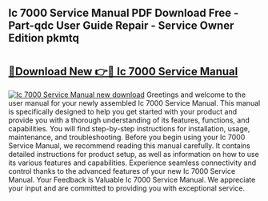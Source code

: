 ## Ic 7000 Service Manual PDF Download Free - Part-qdc User Guide Repair - Service Owner Edition pkmtq

# <h2><a href="http://bc22238.oget.top/?id=Ic+7000+Service+Manual">🔗Download New 👉🔴 Ic 7000 Service Manual</a></h2>

[![Ic 7000 Service Manual new download](https://i.imgur.com/5g1atiW.png)](http://bc22238.oget.top/?id=Ic+7000+Service+Manual)
Greetings and welcome to the user manual for your newly assembled Ic 7000 Service Manual. This manual is specifically designed to help you get started with your product and provide you with a thorough understanding of its features, functions, and capabilities. You will find step-by-step instructions for installation, usage, maintenance, and troubleshooting. Before you begin using your Ic 7000 Service Manual, we recommend reading this manual carefully. It contains detailed instructions for product setup, as well as information on how to use its various features and capabilities. Experience seamless connectivity and control thanks to the advanced features of your new Ic 7000 Service Manual. Your Feedback is Valuable Ic 7000 Service Manual. We appreciate your input and are committed to providing you with exceptional service.
